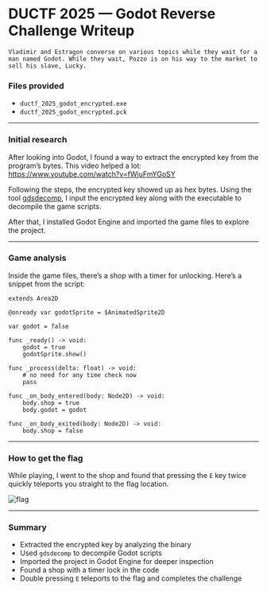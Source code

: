 # DUCTF 2025 — Godot Reverse Challenge Writeup
```
Vladimir and Estragon converse on various topics while they wait for a man named Godot. While they wait, Pozzo is on his way to the market to sell his slave, Lucky.
```

### Files provided

- `ductf_2025_godot_encrypted.exe`  
- `ductf_2025_godot_encrypted.pck`

---

### Initial research

After looking into Godot, I found a way to extract the encrypted key from the program’s bytes. This video helped a lot:  
https://www.youtube.com/watch?v=fWjuFmYGoSY

Following the steps, the encrypted key showed up as hex bytes. Using the tool [gdsdecomp](https://github.com/GDRETools/gdsdecomp), I input the encrypted key along with the executable to decompile the game scripts.  

After that, I installed Godot Engine and imported the game files to explore the project.

---

### Game analysis

Inside the game files, there’s a shop with a timer for unlocking. Here’s a snippet from the script:

```gdscript
extends Area2D

@onready var godotSprite = $AnimatedSprite2D

var godot = false

func _ready() -> void:
	godot = true
	godotSprite.show()

func _process(delta: float) -> void:
	# no need for any time check now
	pass

func _on_body_entered(body: Node2D) -> void:
	body.shop = true
	body.godot = godot

func _on_body_exited(body: Node2D) -> void:
	body.shop = false
````

---

### How to get the flag

While playing, I went to the shop and found that pressing the `E` key twice quickly teleports you straight to the flag location.

![flag](https://github.com/vmbx/writeups/blob/main/2025/DownUnderCTF%202025/rev/godot/flag_go.png)

---

### Summary

* Extracted the encrypted key by analyzing the binary
* Used `gdsdecomp` to decompile Godot scripts
* Imported the project in Godot Engine for deeper inspection
* Found a shop with a timer lock in the code
* Double pressing `E` teleports to the flag and completes the challenge


